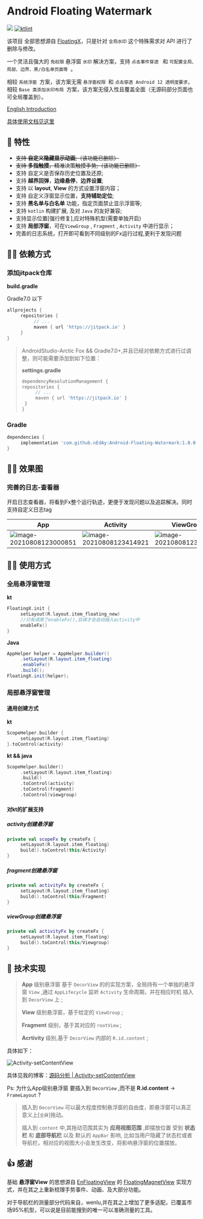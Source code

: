 # Android Floating Watermark

[![](https://jitpack.io/v/nEdAy/Android-Floating-Watermark.svg)](https://jitpack.io/#nEdAy/Android-Floating-Watermark)  [![ktlint](https://img.shields.io/badge/code%20style-%E2%9D%A4-FF4081.svg)](https://ktlint.github.io/)

该项目 全部思想源自 [FloatingX](https://github.com/Petterpx/FloatingX)，只是针对 `全局水印` 这个特殊需求对 API 进行了删除与修改。

一个灵活且强大的 `免权限` 悬浮窗 `水印` 解决方案，支持 `点击事件穿透 ` 和 `可配置全局、局部、边界、黑/白名单页面等 `。

相较 `系统浮窗 `方案，该方案无需 `悬浮窗权限 `和 `点击穿透 Android 12 透明度要求`，相较 `Base 类添加水印布局 `方案，该方案无侵入性且覆盖全面（无源码部分页面也可全局覆盖到）。

[English Introduction](https://github.com/nEdAy/Android-Floating-Watermark/blob/main/README_EN.md)

[具体使用文档见这里](https://cskf7l0wab.feishu.cn/wiki/wikcnLLBCe3fIDUTAzrEg754tzc)


## 👏 特性

- ~~支持 **自定义隐藏显示动画**;（该功能已删除）~~
- ~~支持 **多指触摸**，精准决策触摸手势;（该功能已删除）~~
- 支持 自定义是否保存历史位置及还原;
- 支持 **越界回弹**，**边缘悬停**，**边界设置**;
- 支持 以 **layout**, **View**  的方式设置浮窗内容；
- 支持 自定义浮窗显示位置，**支持辅助定位**;
- 支持 **黑名单与白名单** 功能，指定页面禁止显示浮窗等;
- 支持 `kotlin` 构建扩展, 及对 `Java` 的友好兼容;
- 支持显示位置[强行修复],应对特殊机型(需要单独开启)
- 支持 **局部浮窗**，可在`ViewGroup` , `Fragment` , `Activity` 中进行显示；
- 完善的日志系统，打开即可看到不同级别的Fx运行过程,更利于发现问题


## 👨‍💻‍ 依赖方式

### 添加jitpack仓库

**build.gradle**

Gradle7.0 以下

```groovy
allprojects {
     repositories {
          // ...
          maven { url 'https://jitpack.io' }
     }
}
```

> AndroidStudio-Arctic Fox && Gradle7.0+,并且已经对依赖方式进行过调整，则可能需要添加到如下位置：
>
> **settings.gradle**
>
> ```groovy
> dependencyResolutionManagement {
> repositories {
>      // ...
>      maven { url 'https://jitpack.io' }
>  }
> }
> ```

### Gradle

```groovy
dependencies {
     implementation 'com.github.nEdAy:Android-Floating-Watermark:1.0.0'
}
```


## 🏄‍♀️ 效果图



### 完善的日志-查看器

开启日志查看器，将看到Fx整个运行轨迹，更便于发现问题以及追踪解决。同时支持自定义日志tag

| App                                                          | Activity                                                     | ViewGroup                                                    |
| ------------------------------------------------------------ | ------------------------------------------------------------ | ------------------------------------------------------------ |
| ![image-20210808123000851](https://tva1.sinaimg.cn/large/008i3skNly1gtbk1ujkqfj31160s8444.jpg) | ![image-20210808123414921](https://tva1.sinaimg.cn/large/008i3skNly1gt99vralyqj313o0r4jwk.jpg) | ![image-20210808123553402](https://tva1.sinaimg.cn/large/008i3skNly1gt99xfpfwgj311y0jctc8.jpg) |


## 👨‍🔧‍ 使用方式

### 全局悬浮窗管理

**kt**

```kotlin
FloatingX.init {
     setLayout(R.layout.item_floating_new)
     //只有调用了enableFx(),后续才会自动插入activity中
     enableFx()
}
```

**Java**

```java
AppHelper helper = AppHelper.builder()
     .setLayout(R.layout.item_floating)
     .enableFx()
     .build();
FloatingX.init(helper);
```

### 局部悬浮窗管理

#### 通用创建方式

**kt**

```kotlin
ScopeHelper.builder {
     setLayout(R.layout.item_floating)
}.toControl(activity)
```

**kt && java**

```kotlin
ScopeHelper.builder()
     .setLayout(R.layout.item_floating)
     .build()
     .toControl(activity)
     .toControl(fragment)
     .toControl(viewgroup)
```

#### 对kt的扩展支持

##### activity创建悬浮窗

```kotlin
private val scopeFx by createFx {
     setLayout(R.layout.item_floating)
     build().toControl(this/Activity)
}

```

##### fragment创建悬浮窗

```kotlin
private val activityFx by createFx {
     setLayout(R.layout.item_floating)
     build().toControl(this/Fragment)
}
```

##### viewGroup创建悬浮窗

```kotlin
private val activityFx by createFx {
     setLayout(R.layout.item_floating)
     build().toControl(this/Viewgroup)
}
```


## 🤔 技术实现

> **App** 级别悬浮窗 基于 `DecorView` 的的实现方案，全局持有一个单独的悬浮窗 `View` ,通过 `AppLifecycle` 监听 `Activity` 生命周期，并在相应时机 插入到 `DecorView` 上 ;
>
> **View** 级别悬浮窗，基于给定的 `ViewGroup` ;
>
> **Fragment** 级别，基于其对应的 `rootView` ;
>
> **Acrtivity** 级别,基于 `DecorView` 内部的 `R.id.content` ;

具体如下：

<img src="https://tva1.sinaimg.cn/large/008i3skNly1gr20ks7780j30rc0i5dim.jpg" alt="Activity-setContentView"  />

具体见我的博客：[源码分析 | Activity-setContentView](https://juejin.cn/post/6897453195342610445)

Ps: 为什么App级别悬浮窗 要插入到 `DecorView` ,而不是 **R.id.content** -> `FrameLayout` ?

> 插入到 `DecorView` 可以最大程度控制悬浮窗的自由度，即悬浮窗可以真正意义上[`全屏`]拖动。
>
> 插入到 `content` 中,其拖动范围其实为 **应用视图范围** ,即摆放位置 受到 **状态栏** 和 **底部导航栏** 以及 默认的 `AppBar` 影响, 比如当用户隐藏了状态栏或者导航栏，相对应的视图大小会发生改变，将影响悬浮窗的位置摆放。


## 👍 感谢

基础 **悬浮窗View** 的思想源自 [EnFloatingView](https://github.com/leotyndale/EnFloatingView) 的 [FloatingMagnetView](https://github.com/leotyndale/EnFloatingView/blob/master/floatingview/src/main/java/com/imuxuan/floatingview/FloatingMagnetView.java) 实现方式，并在其之上重新梳理手势事件、动画、及大部分功能。

对于导航栏的测量部分代码来自，wenlu,并在其之上增加了更多适配，已覆盖市场95%机型，可以说是目前能搜到的唯一可以准确测量的工具。
